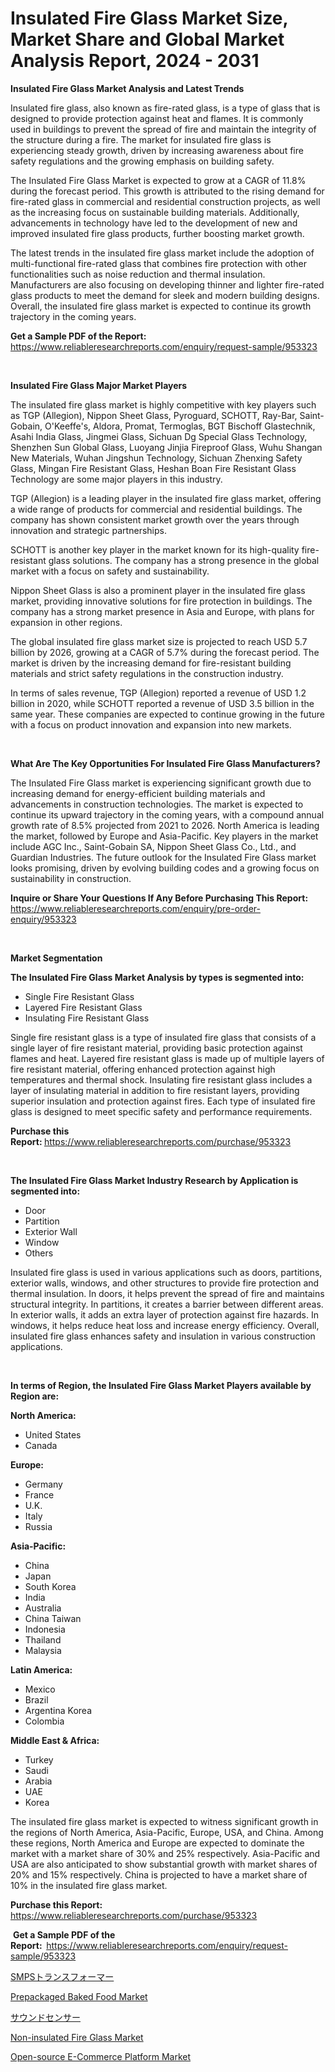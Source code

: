 <p><h1>Insulated Fire Glass Market Size, Market Share and Global Market Analysis Report, 2024 - 2031</h1></p><p><strong>Insulated Fire Glass Market Analysis and Latest Trends</strong></p>
<p><p>Insulated fire glass, also known as fire-rated glass, is a type of glass that is designed to provide protection against heat and flames. It is commonly used in buildings to prevent the spread of fire and maintain the integrity of the structure during a fire. The market for insulated fire glass is experiencing steady growth, driven by increasing awareness about fire safety regulations and the growing emphasis on building safety.</p><p>The Insulated Fire Glass Market is expected to grow at a CAGR of 11.8% during the forecast period. This growth is attributed to the rising demand for fire-rated glass in commercial and residential construction projects, as well as the increasing focus on sustainable building materials. Additionally, advancements in technology have led to the development of new and improved insulated fire glass products, further boosting market growth.</p><p>The latest trends in the insulated fire glass market include the adoption of multi-functional fire-rated glass that combines fire protection with other functionalities such as noise reduction and thermal insulation. Manufacturers are also focusing on developing thinner and lighter fire-rated glass products to meet the demand for sleek and modern building designs. Overall, the insulated fire glass market is expected to continue its growth trajectory in the coming years.</p></p>
<p><strong>Get a Sample PDF of the Report:&nbsp;</strong> <a href="https://www.reliableresearchreports.com/enquiry/request-sample/953323">https://www.reliableresearchreports.com/enquiry/request-sample/953323</a></p>
<p>&nbsp;</p>
<p><strong>Insulated Fire Glass Major Market Players</strong></p>
<p><p>The insulated fire glass market is highly competitive with key players such as TGP (Allegion), Nippon Sheet Glass, Pyroguard, SCHOTT, Ray-Bar, Saint-Gobain, O'Keeffe's, Aldora, Promat, Termoglas, BGT Bischoff Glastechnik, Asahi India Glass, Jingmei Glass, Sichuan Dg Special Glass Technology, Shenzhen Sun Global Glass, Luoyang Jinjia Fireproof Glass, Wuhu Shangan New Materials, Wuhan Jingshun Technology, Sichuan Zhenxing Safety Glass, Mingan Fire Resistant Glass, Heshan Boan Fire Resistant Glass Technology are some major players in this industry.</p><p>TGP (Allegion) is a leading player in the insulated fire glass market, offering a wide range of products for commercial and residential buildings. The company has shown consistent market growth over the years through innovation and strategic partnerships.</p><p>SCHOTT is another key player in the market known for its high-quality fire-resistant glass solutions. The company has a strong presence in the global market with a focus on safety and sustainability.</p><p>Nippon Sheet Glass is also a prominent player in the insulated fire glass market, providing innovative solutions for fire protection in buildings. The company has a strong market presence in Asia and Europe, with plans for expansion in other regions.</p><p>The global insulated fire glass market size is projected to reach USD 5.7 billion by 2026, growing at a CAGR of 5.7% during the forecast period. The market is driven by the increasing demand for fire-resistant building materials and strict safety regulations in the construction industry.</p><p>In terms of sales revenue, TGP (Allegion) reported a revenue of USD 1.2 billion in 2020, while SCHOTT reported a revenue of USD 3.5 billion in the same year. These companies are expected to continue growing in the future with a focus on product innovation and expansion into new markets.</p></p>
<p>&nbsp;</p>
<p><strong>What Are The Key Opportunities For Insulated Fire Glass Manufacturers?</strong></p>
<p><p>The Insulated Fire Glass market is experiencing significant growth due to increasing demand for energy-efficient building materials and advancements in construction technologies. The market is expected to continue its upward trajectory in the coming years, with a compound annual growth rate of 8.5% projected from 2021 to 2026. North America is leading the market, followed by Europe and Asia-Pacific. Key players in the market include AGC Inc., Saint-Gobain SA, Nippon Sheet Glass Co., Ltd., and Guardian Industries. The future outlook for the Insulated Fire Glass market looks promising, driven by evolving building codes and a growing focus on sustainability in construction.</p></p>
<p><strong>Inquire or Share Your Questions If Any Before Purchasing This Report:</strong> <a href="https://www.reliableresearchreports.com/enquiry/pre-order-enquiry/953323">https://www.reliableresearchreports.com/enquiry/pre-order-enquiry/953323</a></p>
<p>&nbsp;</p>
<p><strong>Market Segmentation</strong></p>
<p><strong>The Insulated Fire Glass Market Analysis by types is segmented into:</strong></p>
<p><ul><li>Single Fire Resistant Glass</li><li>Layered Fire Resistant Glass</li><li>Insulating Fire Resistant Glass</li></ul></p>
<p><p>Single fire resistant glass is a type of insulated fire glass that consists of a single layer of fire resistant material, providing basic protection against flames and heat. Layered fire resistant glass is made up of multiple layers of fire resistant material, offering enhanced protection against high temperatures and thermal shock. Insulating fire resistant glass includes a layer of insulating material in addition to fire resistant layers, providing superior insulation and protection against fires. Each type of insulated fire glass is designed to meet specific safety and performance requirements.</p></p>
<p><strong>Purchase this Report:&nbsp;</strong><a href="https://www.reliableresearchreports.com/purchase/953323">https://www.reliableresearchreports.com/purchase/953323</a></p>
<p>&nbsp;</p>
<p><strong>The Insulated Fire Glass Market Industry Research by Application is segmented into:</strong></p>
<p><ul><li>Door</li><li>Partition</li><li>Exterior Wall</li><li>Window</li><li>Others</li></ul></p>
<p><p>Insulated fire glass is used in various applications such as doors, partitions, exterior walls, windows, and other structures to provide fire protection and thermal insulation. In doors, it helps prevent the spread of fire and maintains structural integrity. In partitions, it creates a barrier between different areas. In exterior walls, it adds an extra layer of protection against fire hazards. In windows, it helps reduce heat loss and increase energy efficiency. Overall, insulated fire glass enhances safety and insulation in various construction applications.</p></p>
<p>&nbsp;</p>
<p><strong>In terms of Region, the Insulated Fire Glass Market Players available by Region are:</strong></p>
<p>
    <p> <strong> North America: </strong>
        <ul>
            <li>United States</li>
            <li>Canada</li>
        </ul>
        </p> 
    <p> <strong> Europe: </strong>
        <ul>
            <li>Germany</li>
            <li>France</li>
            <li>U.K.</li>
            <li>Italy</li>
            <li>Russia</li>
        </ul>
        </p> 
    <p> <strong> Asia-Pacific: </strong>
        <ul>
            <li>China</li>
            <li>Japan</li>
            <li>South Korea</li>
            <li>India</li>
            <li>Australia</li>
            <li>China Taiwan</li>
            <li>Indonesia</li>
            <li>Thailand</li>
            <li>Malaysia</li>
        </ul>
        </p> 
    <p> <strong> Latin America: </strong>
        <ul>
            <li>Mexico</li>
            <li>Brazil</li>
            <li>Argentina Korea</li>
            <li>Colombia</li>
        </ul>
        </p> 
    <p> <strong> Middle East & Africa: </strong>
        <ul>
            <li>Turkey</li>
            <li>Saudi</li>
            <li>Arabia</li>
            <li>UAE</li>
            <li>Korea</li>
        </ul>
    </p>
    </p>
<p><p>The insulated fire glass market is expected to witness significant growth in the regions of North America, Asia-Pacific, Europe, USA, and China. Among these regions, North America and Europe are expected to dominate the market with a market share of 30% and 25% respectively. Asia-Pacific and USA are also anticipated to show substantial growth with market shares of 20% and 15% respectively. China is projected to have a market share of 10% in the insulated fire glass market.</p></p>
<p><strong>Purchase this Report: </strong><a href="https://www.reliableresearchreports.com/purchase/953323">https://www.reliableresearchreports.com/purchase/953323</a></p>
<p>&nbsp;<strong>Get a Sample PDF of the Report:&nbsp;&nbsp;</strong><a href="https://www.reliableresearchreports.com/enquiry/request-sample/953323">https://www.reliableresearchreports.com/enquiry/request-sample/953323</a></p>
<p><strong></strong></p>
<p><p><a href="https://github.com/xnljig2898992/Market-Research-Report-List-1/blob/main/6608016194442.md">SMPSトランスフォーマー</a></p><p><a href="https://issuu.com/reportprime-2/docs/prepackaged-baked-food-market-size-2030.pptx">Prepackaged Baked Food Market</a></p><p><a href="https://github.com/adcxff01450218/Market-Research-Report-List-1/blob/main/2082516194443.md">サウンドセンサー</a></p><p><a href="https://github.com/Whitneyboyettebo9kiw7yr13/Market-Research-Report-List-1/blob/main/non-insulated-fire-glass-market.md">Non-insulated Fire Glass Market</a></p><p><a href="https://issuu.com/reportprime-2/docs/open-source-e-commerce-platform-market-size-2030.p">Open-source E-Commerce Platform Market</a></p></p>
